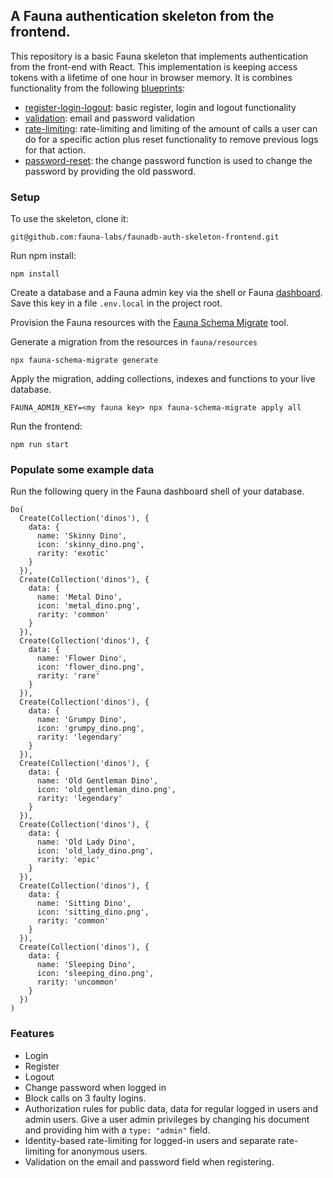 ## A Fauna authentication skeleton from the frontend.

This repository is a basic Fauna skeleton that implements authentication from the front-end with React. This implementation is keeping access tokens with a lifetime of one hour in browser memory. It is combines functionality from the following [blueprints](https://github.com/fauna-labs/fauna-blueprints): 

- [register-login-logout](https://github.com/fauna-labs/fauna-blueprints/tree/main/official/auth/register-login-logout): basic register, login and logout functionality
- [validation](https://github.com/fauna-labs/fauna-blueprints/tree/main/official/validation): email and password validation
- [rate-limiting](https://github.com/fauna-labs/fauna-blueprints/tree/main/official/rate-limiting): rate-limiting and limiting of the amount of calls a user can do for a specific action plus reset functionality to remove previous logs for that action.
- [password-reset](https://github.com/fauna-labs/fauna-blueprints/tree/main/official/auth/password-reset): the change password function is used to change the password by providing the old password.

### Setup

To use the skeleton, clone it:

```
git@github.com:fauna-labs/faunadb-auth-skeleton-frontend.git
```

Run npm install:

```
npm install
```

Create a database and a Fauna admin key via the shell or Fauna [dashboard](https://dashboard.fauna.com/). Save this key in a file `.env.local` in the project root.

Provision the Fauna resources with the [Fauna Schema Migrate](https://github.com/fauna-labs/fauna-schema-migrate) tool. 

Generate a migration from the resources in `fauna/resources`
```
npx fauna-schema-migrate generate
```

Apply the migration, adding collections, indexes and functions to your live database.
```
FAUNA_ADMIN_KEY=<my fauna key> npx fauna-schema-migrate apply all
```

Run the frontend: 

```
npm run start
```

### Populate some example data

Run the following query in the Fauna dashboard shell of your database. 

```
Do(
  Create(Collection('dinos'), {
    data: {
      name: 'Skinny Dino',
      icon: 'skinny_dino.png',
      rarity: 'exotic'
    }
  }),
  Create(Collection('dinos'), {
    data: {
      name: 'Metal Dino',
      icon: 'metal_dino.png',
      rarity: 'common'
    }
  }),
  Create(Collection('dinos'), {
    data: {
      name: 'Flower Dino',
      icon: 'flower_dino.png',
      rarity: 'rare'
    }
  }),
  Create(Collection('dinos'), {
    data: {
      name: 'Grumpy Dino',
      icon: 'grumpy_dino.png',
      rarity: 'legendary'
    }
  }),
  Create(Collection('dinos'), {
    data: {
      name: 'Old Gentleman Dino',
      icon: 'old_gentleman_dino.png',
      rarity: 'legendary'
    }
  }),
  Create(Collection('dinos'), {
    data: {
      name: 'Old Lady Dino',
      icon: 'old_lady_dino.png',
      rarity: 'epic'
    }
  }),
  Create(Collection('dinos'), {
    data: {
      name: 'Sitting Dino',
      icon: 'sitting_dino.png',
      rarity: 'common'
    }
  }),
  Create(Collection('dinos'), {
    data: {
      name: 'Sleeping Dino',
      icon: 'sleeping_dino.png',
      rarity: 'uncommon'
    }
  })
)
```

### Features

- Login
- Register
- Logout
- Change password when logged in
- Block calls on 3 faulty logins. 
- Authorization rules for public data, data for regular logged in users and admin users. Give a user admin privileges by changing his document and providing him with a `type: "admin"` field. 
- Identity-based rate-limiting for logged-in users and separate rate-limiting for anonymous users. 
- Validation on the email and password field when registering. 

